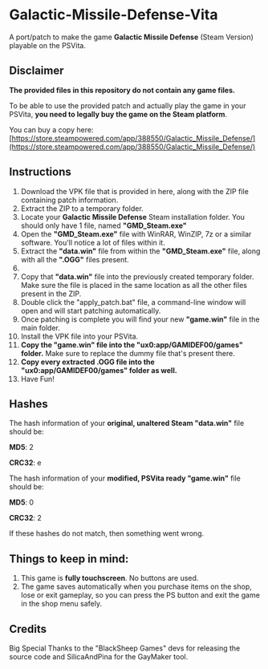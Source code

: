 # Galactic-Missile-Defense-Vita
A port/patch to make the game **Galactic Missile Defense** (Steam Version) playable on the PSVita.

###

## Disclaimer
**The provided files in this repository do not contain any game files.**

To be able to use the provided patch and actually play the game in your PSVita, **you need to legally buy the game on the Steam platform**.

You can buy a copy here: [https://store.steampowered.com/app/388550/Galactic_Missile_Defense/](https://store.steampowered.com/app/388550/Galactic_Missile_Defense/)

## Instructions
1. Download the VPK file that is provided in here, along with the ZIP file containing patch information.
2. Extract the ZIP to a temporary folder.
3. Locate your **Galactic Missile Defense** Steam installation folder. You should only have 1 file, named **"GMD_Steam.exe"**
4. Open the **"GMD_Steam.exe"** file with WinRAR, WinZIP, 7z or a similar software. You'll notice a lot of files within it.
5. Extract the **"data.win"** file from within the **"GMD_Steam.exe"** file, along with all the **".OGG"** files present.
6. 
7. Copy that **"data.win"** file into the previously created temporary folder. Make sure the file is placed in the same location as all the other files present in the ZIP.
8. Double click the "apply_patch.bat" file, a command-line window will open and will start patching automatically.
9. Once patching is complete you will find your new **"game.win"** file in the main folder.
10. Install the VPK file into your PSVita.
11. **Copy the "game.win" file into the "ux0:app/GAMIDEF00/games" folder.** Make sure to replace the dummy file that's present there.
12. **Copy every extracted .OGG file into the "ux0:app/GAMIDEF00/games" folder as well.**
13. Have Fun!

## Hashes
The hash information of your **original, unaltered Steam "data.win"** file should be:

**MD5**: 2

**CRC32**: e

The hash information of your **modified, PSVita ready "game.win"** file should be:

**MD5**: 0

**CRC32**: 2

If these hashes do not match, then something went wrong.

## Things to keep in mind:
1. This game is **fully touchscreen**. No buttons are used.
2. The game saves automatically when you purchase items on the shop, lose or exit gameplay, so you can press the PS button and exit the game in the shop menu safely.

## Credits
Big Special Thanks to the "BlackSheep Games" devs for releasing the source code and SilicaAndPina for the GayMaker tool.
